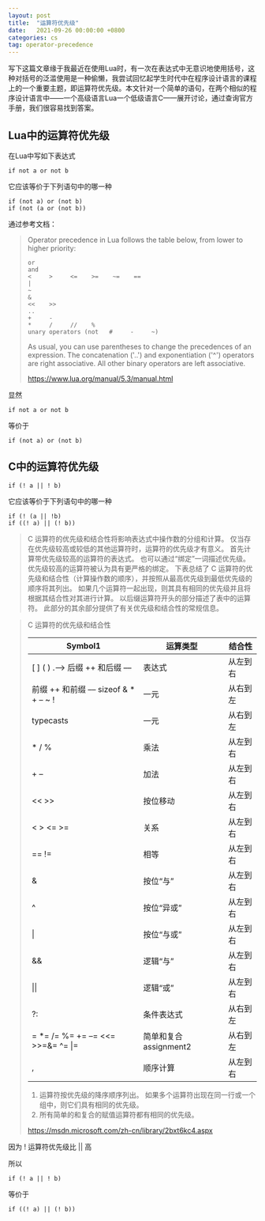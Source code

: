 ```yaml
---
layout: post
title:  "运算符优先级"
date:   2021-09-26 00:00:00 +0800
categories: cs
tag: operator-precedence
---
```


<p data-source-line="3">写下这篇文章缘于我最近在使用Lua时，有一次在表达式中无意识地使用括号，这种对括号的泛滥使用是一种偷懒，我尝试回忆起学生时代中在程序设计语言的课程上的一个重要主题，即运算符优先级。本文针对一个简单的语句，在两个相似的程序设计语言中——一个高级语言Lua一个低级语言C——展开讨论，通过查询官方手册，我们很容易找到答案。</p>

<h2 id="lua中的运算符优先级" data-source-line="3">Lua中的运算符优先级</h2>
<p data-source-line="5">在Lua中写如下表达式</p>

<pre data-source-line="7"><code class="hljs"><span class="hljs-keyword">if</span> <span class="hljs-keyword">not</span> <span class="hljs-keyword">a</span> <span class="hljs-keyword">or</span> <span class="hljs-keyword">not</span> b</code></pre>
<p data-source-line="10">它应该等价于下列语句中的哪一种</p>

<pre data-source-line="11"><code class="hljs"><span class="hljs-keyword">if</span> (<span class="hljs-keyword">not</span> <span class="hljs-keyword">a</span>) <span class="hljs-keyword">or</span> (<span class="hljs-keyword">not</span> b)
<span class="hljs-keyword">if</span> (<span class="hljs-keyword">not</span> (<span class="hljs-keyword">a</span> <span class="hljs-keyword">or</span> (<span class="hljs-keyword">not</span> b))</code></pre>
<p data-source-line="16">通过参考文档：</p>

<blockquote data-source-line="18">Operator precedence in Lua follows the table below, from lower to higher priority:
<pre data-source-line="20"><code class="hljs">or
and
<span class="hljs-params"><     ></span>     <span class="hljs-params"><=    ></span>=    ~=    ==
|
~
&
<span class="hljs-params"><<    ></span>>
..
+     -
*     /     <span class="hljs-comment">//    %</span>
unary operators (not   <span class="hljs-meta">#     -     ~)</span></code></pre>
As usual, you can use parentheses to change the precedences of an expression. The concatenation ('..') and exponentiation ('^') operators are right associative. All other binary operators are left associative.

<a href="https://www.lua.org/manual/5.3/manual.html">https://www.lua.org/manual/5.3/manual.html</a></blockquote>
<p data-source-line="37">显然</p>

<pre data-source-line="39"><code class="hljs"><span class="hljs-keyword">if</span> <span class="hljs-keyword">not</span> <span class="hljs-keyword">a</span> <span class="hljs-keyword">or</span> <span class="hljs-keyword">not</span> b</code></pre>
<p data-source-line="43">等价于</p>

<pre data-source-line="45"><code class="hljs"><span class="hljs-keyword">if</span> <span class="hljs-comment">(not a)</span> <span class="hljs-keyword">or</span> <span class="hljs-comment">(not b)</span></code></pre>
<h2 id="c中的运算符优先级" data-source-line="49">C中的运算符优先级</h2>
<pre data-source-line="51"><code class="hljs"><span class="hljs-keyword">if</span> <span class="hljs-comment">(! a || ! b)</span></code></pre>
<p data-source-line="55">它应该等价于下列语句中的哪一种</p>

<pre data-source-line="57"><code class="hljs"><span class="hljs-keyword">if</span> <span class="hljs-comment">(! (a || !b)</span>
<span class="hljs-keyword">if</span> <span class="hljs-comment">((! a)</span> || <span class="hljs-comment">(! b)</span>)</code></pre>
<blockquote data-source-line="63">C 运算符的优先级和结合性将影响表达式中操作数的分组和计算。 仅当存在优先级较高或较低的其他运算符时，运算符的优先级才有意义。 首先计算带优先级较高的运算符的表达式。 也可以通过“绑定”一词描述优先级。优先级较高的运算符被认为具有更严格的绑定。 下表总结了 C 运算符的优先级和结合性（计算操作数的顺序），并按照从最高优先级到最低优先级的顺序将其列出。 如果几个运算符一起出现，则其具有相同的优先级并且将根据其结合性对其进行计算。 以后缀运算符开头的部分描述了表中的运算符。 此部分的其余部分提供了有关优先级和结合性的常规信息。</blockquote>
<blockquote data-source-line="66">C 运算符的优先级和结合性
<table>
<thead>
<tr>
<th>Symbol1</th>
<th>运算类型</th>
<th>结合性</th>
</tr>
</thead>
<tbody>
<tr>
<td>[ ] ( ) .–> 后缀 ++ 和后缀 ––</td>
<td>表达式</td>
<td>从左到右</td>
</tr>
<tr>
<td>前缀 ++ 和前缀 –– sizeof & * + – ~ !</td>
<td>一元</td>
<td>从右到左</td>
</tr>
<tr>
<td>typecasts</td>
<td>一元</td>
<td>从右到左</td>
</tr>
<tr>
<td>* / %</td>
<td>乘法</td>
<td>从左到右</td>
</tr>
<tr>
<td>+ –</td>
<td>加法</td>
<td>从左到右</td>
</tr>
<tr>
<td><< >></td>
<td>按位移动</td>
<td>从左到右</td>
</tr>
<tr>
<td>< > <= >=</td>
<td>关系</td>
<td>从左到右</td>
</tr>
<tr>
<td>== !=</td>
<td>相等</td>
<td>从左到右</td>
</tr>
<tr>
<td>&</td>
<td>按位“与”</td>
<td>从左到右</td>
</tr>
<tr>
<td>^</td>
<td>按位“异或”</td>
<td>从左到右</td>
</tr>
<tr>
<td>|</td>
<td>按位“与或”</td>
<td>从左到右</td>
</tr>
<tr>
<td>&&</td>
<td>逻辑“与”</td>
<td>从左到右</td>
</tr>
<tr>
<td>||</td>
<td>逻辑“或”</td>
<td>从左到右</td>
</tr>
<tr>
<td>?:</td>
<td>条件表达式</td>
<td>从右到左</td>
</tr>
<tr>
<td>= *= /= %= += –= <<= >>=&= ^= |=</td>
<td>简单和复合 assignment2</td>
<td>从右到左</td>
</tr>
<tr>
<td>,</td>
<td>顺序计算</td>
<td>从左到右</td>
</tr>
</tbody>
</table>
<ol>
 	<li>运算符按优先级的降序顺序列出。 如果多个运算符出现在同一行或一个组中，则它们具有相同的优先级。</li>
 	<li>所有简单的和复合的赋值运算符都有相同的优先级。</li>
</ol>
<a href="https://msdn.microsoft.com/zh-cn/library/2bxt6kc4.aspx">https://msdn.microsoft.com/zh-cn/library/2bxt6kc4.aspx</a></blockquote>
<p data-source-line="92">因为 ! 运算符优先级比 || 高</p>
<p data-source-line="94">所以</p>

<pre data-source-line="96"><code class="hljs"><span class="hljs-keyword">if</span> <span class="hljs-comment">(! a || ! b)</span></code></pre>
<p data-source-line="100">等价于</p>

<pre data-source-line="102"><code class="hljs"><span class="hljs-keyword">if</span> <span class="hljs-comment">((! a)</span> || <span class="hljs-comment">(! b)</span>)</code></pre>